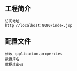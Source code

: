 ## 工程简介
```
访问地址
http://localhost:8080/index.jsp
```

## 配置文件
```
修改 application.properties
数据库名
数据库密码
```

